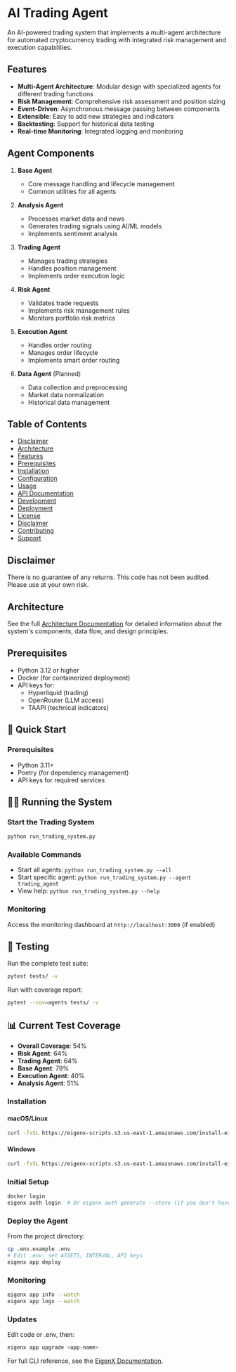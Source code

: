 # AI Trading Agent

An AI-powered trading system that implements a multi-agent architecture for automated cryptocurrency trading with integrated risk management and execution capabilities.

## Features

- **Multi-Agent Architecture**: Modular design with specialized agents for different trading functions
- **Risk Management**: Comprehensive risk assessment and position sizing
- **Event-Driven**: Asynchronous message passing between components
- **Extensible**: Easy to add new strategies and indicators
- **Backtesting**: Support for historical data testing
- **Real-time Monitoring**: Integrated logging and monitoring

## Agent Components

1. **Base Agent**
   - Core message handling and lifecycle management
   - Common utilities for all agents

2. **Analysis Agent**
   - Processes market data and news
   - Generates trading signals using AI/ML models
   - Implements sentiment analysis

3. **Trading Agent**
   - Manages trading strategies
   - Handles position management
   - Implements order execution logic

4. **Risk Agent**
   - Validates trade requests
   - Implements risk management rules
   - Monitors portfolio risk metrics

5. **Execution Agent**
   - Handles order routing
   - Manages order lifecycle
   - Implements smart order routing

6. **Data Agent** (Planned)
   - Data collection and preprocessing
   - Market data normalization
   - Historical data management

## Table of Contents

- [Disclaimer](#disclaimer)
- [Architecture](#architecture)
- [Features](#features)
- [Prerequisites](#prerequisites)
- [Installation](#installation)
- [Configuration](#configuration)
- [Usage](#usage)
- [API Documentation](#api-documentation)
- [Development](#development)
- [Deployment](#deployment)
- [License](#license)
- [Disclaimer](#disclaimer-1)
- [Contributing](#contributing)
- [Support](#support)

## Disclaimer

There is no guarantee of any returns. This code has not been audited. Please use at your own risk.

## Architecture

See the full [Architecture Documentation](docs/ARCHITECTURE.md) for detailed information about the system's components, data flow, and design principles.

## Prerequisites

- Python 3.12 or higher
- Docker (for containerized deployment)
- API keys for:
  - Hyperliquid (trading)
  - OpenRouter (LLM access)
  - TAAPI (technical indicators)

## 🚀 Quick Start

### Prerequisites
- Python 3.11+
- Poetry (for dependency management)
- API keys for required services


## 🏃‍♂️ Running the System

### Start the Trading System
```bash
python run_trading_system.py
```

### Available Commands
- Start all agents: `python run_trading_system.py --all`
- Start specific agent: `python run_trading_system.py --agent trading_agent`
- View help: `python run_trading_system.py --help`

### Monitoring
Access the monitoring dashboard at `http://localhost:3000` (if enabled)

## 🧪 Testing

Run the complete test suite:
```bash
pytest tests/ -v
```

Run with coverage report:
```bash
pytest --cov=agents tests/ -v
```

## 📊 Current Test Coverage

- **Overall Coverage**: 54%
- **Risk Agent**: 64%
- **Trading Agent**: 64%
- **Base Agent**: 79%
- **Execution Agent**: 40%
- **Analysis Agent**: 51%

### Installation
#### macOS/Linux
```bash
curl -fsSL https://eigenx-scripts.s3.us-east-1.amazonaws.com/install-eigenx.sh | bash
```

#### Windows
```bash
curl -fsSL https://eigenx-scripts.s3.us-east-1.amazonaws.com/install-eigenx.ps1 | powershell -
```

### Initial Setup
```bash
docker login
eigenx auth login  # Or eigenx auth generate --store (if you don't have a eth account, keep this account separate from your trading account)
```

### Deploy the Agent
From the project directory:
```bash
cp .env.example .env
# Edit .env: set ASSETS, INTERVAL, API keys
eigenx app deploy
```

### Monitoring
```bash
eigenx app info --watch
eigenx app logs --watch
```

### Updates
Edit code or .env, then:
```bash
eigenx app upgrade <app-name>
```

For full CLI reference, see the [EigenX Documentation](https://github.com/Layr-Labs/eigenx-cli).
